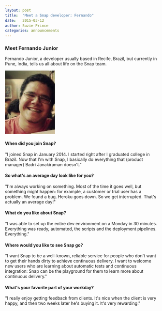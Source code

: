 ```yaml
---
layout: post
title:  "Meet a Snap developer: Fernando"
date:   2015-03-12
author: Suzie Prince
categories: announcements
---
```


### Meet Fernando Junior
Fernando Junior, a developer usually based in Recife, Brazil, but currently in Pune, India, tells us all about life on the Snap team.

<img src="/assets/images/screenshots/Fernando2.jpeg" class="image" width="165" height="209"/>

#### When did you join Snap?

"I joined Snap in January 2014. I started right after I graduated college in Brazil. Now that I'm with Snap, I basically do everything that (product manager) Badri Janakiraman doesn't."

#### So what's an average day look like for you?

"I'm always working on something. Most of the time it goes well, but something might happen: for example, a customer or trial user has a problem. We found a bug. Heroku goes down. So we get interrupted. That's actually an average day!"

#### What do you like about Snap?

"I was able to set up the entire dev environment on a Monday in 30 minutes. Everything was ready, automated, the scripts and the deployment pipelines. Everything."

#### Where would you like to see Snap go?

"I want Snap to be a well-known, reliable service for people who don't want to get their hands dirty to achieve continuous delivery. I want to welcome new users who are learning about automatic tests and continuous integration: Snap can be the playground for them to learn more about continuous delivery."

#### What's your favorite part of your workday?

"I really enjoy getting feedback from clients. It's nice when the client is very happy, and then two weeks later he's buying it. It's very rewarding."
